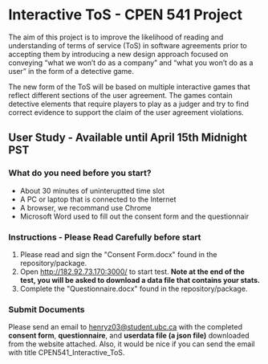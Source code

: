 # Interactive ToS - CPEN 541 Project

The aim of this project is to improve the likelihood of reading and understanding of terms of service (ToS) in software agreements prior to accepting them by introducing a new design approach focused on conveying “what we won’t do as a company” and “what you won’t do as a user” in the form of a detective game.  

The new form of the ToS will be based on multiple interactive games that reflect different sections of the user agreement. The games contain detective elements that require players to play as a judger and try to find correct evidence to support the claim of the user agreement violations.  


## User Study - Available until April 15th Midnight PST

### What do you need before you start?
* About 30 minutes of uninteruptted time slot
* A PC or laptop that is connected to the Internet
* A browser, we recommand use Chrome
* Microsoft Word used to fill out the consent form and the questionnair

### Instructions - Please Read Carefully before start
1. Please read and sign the "Consent Form.docx" found in the repository/package. 
1. Open http://182.92.73.170:3000/ to start test. **Note at the end of the test, you will be asked to download a data file that contains your stats.**
1. Complete the "Questionnaire.docx" found in the repository/package.  

### Submit Documents

Please send an email to henryz03@student.ubc.ca with the completed **consent form**, **questionnaire**, and **userdata file (a json file)** downloaded from the website attached. Also, it would be nice if you can send the email with title CPEN541_Interactive_ToS.
